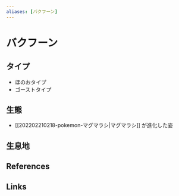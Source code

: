 ```yaml
---
aliases: [バクフーン]
---
```

# バクフーン

## タイプ

- ほのおタイプ
- ゴーストタイプ

## 生態

- [[202202210218-pokemon-マグマラシ|マグマラシ]] が進化した姿

## 生息地



## References



## Links



